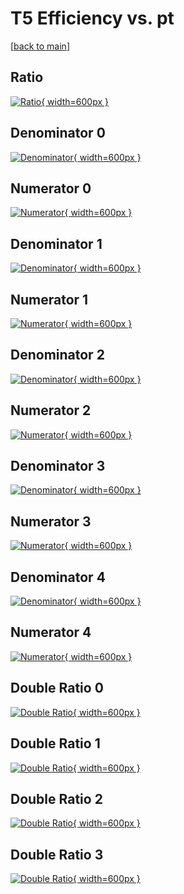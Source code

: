# T5 Efficiency vs. pt

[[back to main](./)]



## Ratio

[![Ratio](../mtv/var/T5_vtr_11_-1_eff_pt.png){ width=600px }](../mtv/var/T5_vtr_11_-1_eff_pt.pdf)

## Denominator 0

[![Denominator](../mtv/den/T5_vtr_11_-1_eff_pt_den0.png){ width=600px }](../mtv/den/T5_vtr_11_-1_eff_pt_den0.pdf)

## Numerator 0

[![Numerator](../mtv/num/T5_vtr_11_-1_eff_pt_num0.png){ width=600px }](../mtv/num/T5_vtr_11_-1_eff_pt_num0.pdf)

## Denominator 1

[![Denominator](../mtv/den/T5_vtr_11_-1_eff_pt_den1.png){ width=600px }](../mtv/den/T5_vtr_11_-1_eff_pt_den1.pdf)

## Numerator 1

[![Numerator](../mtv/num/T5_vtr_11_-1_eff_pt_num1.png){ width=600px }](../mtv/num/T5_vtr_11_-1_eff_pt_num1.pdf)

## Denominator 2

[![Denominator](../mtv/den/T5_vtr_11_-1_eff_pt_den2.png){ width=600px }](../mtv/den/T5_vtr_11_-1_eff_pt_den2.pdf)

## Numerator 2

[![Numerator](../mtv/num/T5_vtr_11_-1_eff_pt_num2.png){ width=600px }](../mtv/num/T5_vtr_11_-1_eff_pt_num2.pdf)

## Denominator 3

[![Denominator](../mtv/den/T5_vtr_11_-1_eff_pt_den3.png){ width=600px }](../mtv/den/T5_vtr_11_-1_eff_pt_den3.pdf)

## Numerator 3

[![Numerator](../mtv/num/T5_vtr_11_-1_eff_pt_num3.png){ width=600px }](../mtv/num/T5_vtr_11_-1_eff_pt_num3.pdf)

## Denominator 4

[![Denominator](../mtv/den/T5_vtr_11_-1_eff_pt_den4.png){ width=600px }](../mtv/den/T5_vtr_11_-1_eff_pt_den4.pdf)

## Numerator 4

[![Numerator](../mtv/num/T5_vtr_11_-1_eff_pt_num4.png){ width=600px }](../mtv/num/T5_vtr_11_-1_eff_pt_num4.pdf)

## Double Ratio 0

[![Double Ratio](../mtv/ratio/T5_vtr_11_-1_eff_pt_ratio0.png){ width=600px }](../mtv/ratio/T5_vtr_11_-1_eff_pt_ratio0.pdf)

## Double Ratio 1

[![Double Ratio](../mtv/ratio/T5_vtr_11_-1_eff_pt_ratio1.png){ width=600px }](../mtv/ratio/T5_vtr_11_-1_eff_pt_ratio1.pdf)

## Double Ratio 2

[![Double Ratio](../mtv/ratio/T5_vtr_11_-1_eff_pt_ratio2.png){ width=600px }](../mtv/ratio/T5_vtr_11_-1_eff_pt_ratio2.pdf)

## Double Ratio 3

[![Double Ratio](../mtv/ratio/T5_vtr_11_-1_eff_pt_ratio3.png){ width=600px }](../mtv/ratio/T5_vtr_11_-1_eff_pt_ratio3.pdf)

